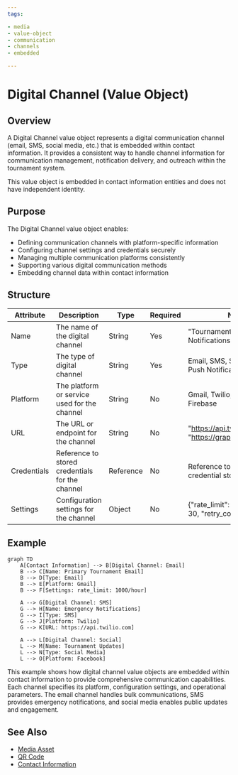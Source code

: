 ```yaml
---
tags:

- media
- value-object
- communication
- channels
- embedded

---
```


# Digital Channel (Value Object)

## Overview

A Digital Channel value object represents a digital communication channel (email, SMS, social media, etc.) that is
embedded within contact information. It provides a consistent way to handle channel information for communication
management, notification delivery, and outreach within the tournament system.

This value object is embedded in contact information entities and does not have independent identity.

## Purpose

The Digital Channel value object enables:

- Defining communication channels with platform-specific information
- Configuring channel settings and credentials securely
- Managing multiple communication platforms consistently
- Supporting various digital communication methods
- Embedding channel data within contact information

## Structure

| Attribute | Description | Type | Required | Notes |
|-----------|-------------|------|----------|--------|
| Name | The name of the digital channel | String | Yes | "Tournament Email", "SMS Notifications", "Social Media" |
| Type | The type of digital channel | String | Yes | Email, SMS, Social Media, Push Notification |
| Platform | The platform or service used for the channel | String | No | Gmail, Twilio, Facebook, Firebase |
| URL | The URL or endpoint for the channel | String | No | "<https://api.twilio.com>", "<https://graph.facebook.com>" |
| Credentials | Reference to stored credentials for the channel | Reference | No | Reference to secure credential storage |
| Settings | Configuration settings for the channel | Object | No | {"rate_limit": 100, "timeout": 30, "retry_count": 3} |

## Example

```mermaid
graph TD
    A[Contact Information] --> B[Digital Channel: Email]
    B --> C[Name: Primary Tournament Email]
    B --> D[Type: Email]
    B --> E[Platform: Gmail]
    B --> F[Settings: rate_limit: 1000/hour]
    
    A --> G[Digital Channel: SMS]
    G --> H[Name: Emergency Notifications]
    G --> I[Type: SMS]
    G --> J[Platform: Twilio]
    G --> K[URL: https://api.twilio.com]
    
    A --> L[Digital Channel: Social]
    L --> M[Name: Tournament Updates]
    L --> N[Type: Social Media]
    L --> O[Platform: Facebook]
```

This example shows how digital channel value objects are embedded within contact information to provide comprehensive
communication capabilities. Each channel specifies its platform, configuration settings, and operational parameters.
The email channel handles bulk communications, SMS provides emergency notifications, and social media enables public
updates and engagement.

## See Also

- [Media Asset](media_asset.md)
- [QR Code](qr_code.md)
- [Contact Information](../identity/contact_information.md)
